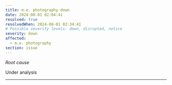 ```yaml
---
title: m.e. photography down
date: 2024-08-01 02:04:41
resolved: true
resolvedWhen: 2024-08-01 02:34:41
# Possible severity levels: down, disrupted, notice
severity: down
affected:
  - m.e. photography
section: issue
---
```


*Root cause*

Under analysis

---



